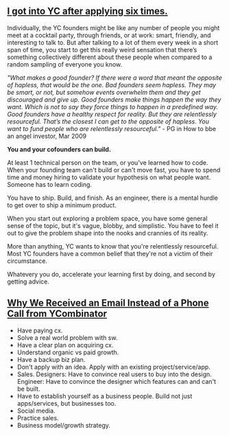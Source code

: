 ## [I got into YC after applying six times.](http://iamwilchung.wordpress.com/2011/03/20/i-got-into-yc-after-applying-six-times-heres-my-advice-for-yc-applicants/)

Individually, the YC founders might be like any number of people you might meet at a cocktail party, through friends, or at work: smart, friendly, and interesting to talk to. But after talking to a lot of them every week in a short span of time, you start to get this really weird sensation that there’s something collectively different about these people when compared to a random sampling of everyone you know.

_"What makes a good founder? If there were a word that meant the opposite of hapless, that would be the one. Bad founders seem hapless. They may be smart, or not, but somehow events overwhelm them and they get discouraged and give up. Good founders make things happen the way they want. Which is not to say they force things to happen in a predefined way. Good founders have a healthy respect for reality. But they are relentlessly resourceful. That’s the closest I can get to the opposite of hapless. You want to fund people who are relentlessly resourceful."_ - PG in How to bbe an angel investor, Mar 2009

__You and your cofounders can build.__

At least 1 technical person on the team, or you've learned how to code. When your founding team can't build or can't move fast, you have to spend time and money hiring to validate your hypothesis on what people want. Someone has to learn coding.

You have to ship. Build, and finish. As an engineer, there is a mental hurdle to get over to ship a minimum product.

When you start out exploring a problem space, you have some general sense of the topic, but it's vague, blobby, and simplistic. You have to feel it out to give the problem shape into the nooks and crannies of its reality.

More than anything, YC wants to know that you're relentlessly resourceful. Most YC founders have a common belief that they're not a victim of their circumstance.

Whatevery you do, accelerate your learning first by doing, and second by getting advice.

## [Why We Received an Email Instead of a Phone Call from YCombinator](http://sukhchander.com/ycombinator/)

- Have paying cx.
- Solve a real world problem with sw.
- Have a clear plan on acquiring cx.
- Understand organic vs paid growth.
- Have a backup biz plan.
- Don't apply with an idea. Apply with an existing project/service/app.
- Sales. Designers: Have to convince real users to buy into the design. Engineer: Have to convince the designer which features can and can't be built.
- Have to establish yourself as a business people. Build not just apps/services, but businesses too.
- Social media.
- Practice sales.
- Business model/growth strategy.






